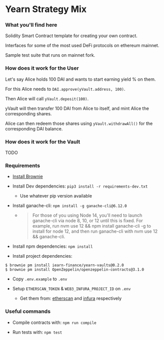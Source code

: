 # Yearn Strategy Mix

### What you'll find here

Solidity Smart Contract template for creating your own contract.

Interfaces for some of the most used DeFi protocols on ethereum mainnet.

Sample test suite that runs on mainnet fork.

### How does it work for the User

Let's say Alice holds 100 DAI and wants to start earning yield % on them.

For this Alice needs to `DAI.approve(yVault.address, 100)`.

Then Alice will call `yVault.deposit(100)`.

yVault will then transfer 100 DAI from Alice to itself, and mint Alice the corresponding shares.

Alice can then redeem those shares using `yVault.withdrawAll()` for the corresponding DAI balance.

### How does it work for the Vault

TODO

### Requirements

- [Install Brownie](https://eth-brownie.readthedocs.io/en/stable/install.html)

- Install Dev dependencies: `pip3 install -r requirements-dev.txt`

  - Use whatever pip version available

- Install ganache-cli: `npm install -g ganache-cli@6.12.0`

  - > For those of you using Node 14, you'll need to launch ganache-cli via node 8, 10, or 12 until this is fixed. For example, run nvm use 12 && npm install ganache-cli -g to install for node 12, and then run ganache-cli with nvm use 12 && ganache-cli.

- Install npm dependencies: `npm install`

- Install project dependencies:

```
$ brownie pm install iearn-finance/yearn-vaults@0.2.0
$ brownie pm install OpenZeppelin/openzeppelin-contracts@3.1.0
```

- Copy `.env.example` to `.env`

- Setup `ETHERSCAN_TOKEN` & `WEB3_INFURA_PROJECT_ID` on `.env`
  - Get them from: [etherscan](https://etherscan.io/apis) and [infura](https://infura.io/) respectively

### Useful commands

- Compile contracts with: `npm run compile`

- Run tests with: `npm test`
